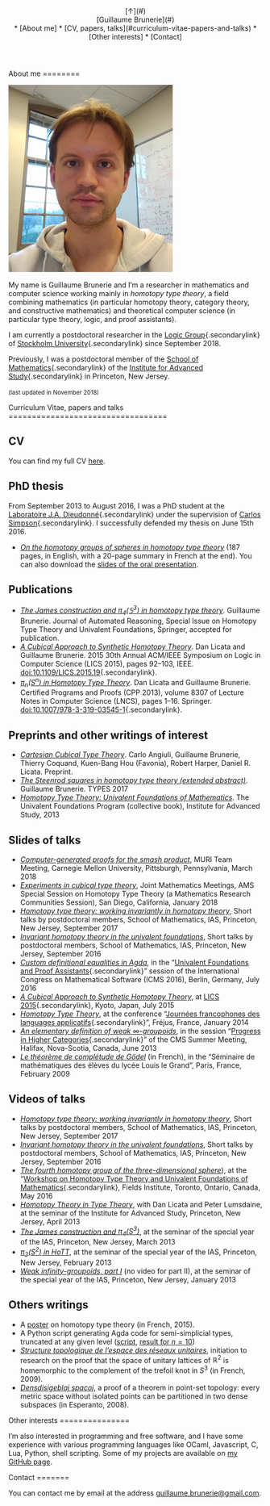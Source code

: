 <header>
<div id="backtotop">[&uarr;](#)</div>

<div id="logo">[Guillaume Brunerie](#)</div>

<div id="navbar">
* [About me]
* [CV, papers, talks](#curriculum-vitae-papers-and-talks)
* [Other interests]
* [Contact]
</div>
</header>

<div id="main">
<section>
About me
========

![](picture.jpg)

My name is Guillaume Brunerie and I’m a researcher in mathematics and computer science working
mainly in *homotopy type theory*, a field combining mathematics (in particular homotopy theory,
category theory, and constructive mathematics) and theoretical computer science (in particular type
theory, logic, and proof assistants).

I am currently a postdoctoral researcher in the [Logic
Group](https://www.su.se/english/research/2.19150/logic-group){.secondarylink} of [Stockholm
University](https://www.su.se/english/){.secondarylink} since September 2018.

Previously, I was a postdoctoral member of the
[School of Mathematics](https://www.math.ias.edu/){.secondarylink} of the
[Institute for Advanced Study](https://www.ias.edu){.secondarylink} in Princeton, New Jersey.

<small>(last updated in November 2018)</small>
</section>

<section>
Curriculum Vitae, papers and talks
==================================

CV
--

You can find my full CV [here](pdf/cv.pdf).

PhD thesis
----------

From September 2013 to August 2016, I was a PhD student at the
[Laboratoire J.A. Dieudonné](http://math.unice.fr/laboratoire/pr%C3%A9sentation-du-laboratoire){.secondarylink}
under the supervision of [Carlos Simpson](http://math.unice.fr/~carlos/){.secondarylink}. I successfully defended my
thesis on June 15th 2016.

* [*On the homotopy groups of spheres in homotopy type theory*](https://arxiv.org/abs/1606.05916)
  (187 pages, in English, with a 20-page summary in French at the end). You can
  also download the [slides of the oral presentation](pdf/soutenance.pdf).

Publications
------------

* [*The James construction and $\pi_4(\mathbb{S}^3)$ in homotopy type theory*](https://arxiv.org/abs/1710.10307).
  Guillaume Brunerie.
  Journal of Automated Reasoning, Special Issue on Homotopy Type Theory and Univalent Foundations, Springer, accepted for publication.
* [*A Cubical Approach to Synthetic Homotopy Theory*](pdf/lb15cubicalsynth.pdf). Dan Licata and
  Guillaume Brunerie. 2015 30th Annual ACM/IEEE Symposium on Logic in Computer Science (LICS 2015),
  pages 92–103, IEEE.
  [doi:10.1109/LICS.2015.19](https://doi.org/10.1109/LICS.2015.19){.secondarylink}.
* [*$\pi_n(S^n)$ in Homotopy Type Theory*](pdf/lb13cpp.pdf). Dan Licata and Guillaume Brunerie.
  Certified Programs and Proofs (CPP 2013), volume 8307 of Lecture Notes in Computer Science (LNCS),
  pages 1–16. Springer.
  [doi:10.1007/978-3-319-03545-1](https://doi.org/10.1007/978-3-319-03545-1){.secondarylink}.

Preprints and other writings of interest
----------------------------------------

* [*Cartesian Cubical Type Theory*](pdf/cart-cube.pdf). Carlo
  Angiuli, Guillaume Brunerie, Thierry Coquand, Kuen-Bang Hou (Favonia), Robert Harper, Daniel R. Licata. 
  Preprint.
* [*The Steenrod squares in homotopy type theory (extended abstract)*](http://types2017.elte.hu/proc.pdf#page=45).
  Guillaume Brunerie. TYPES 2017
* [*Homotopy Type Theory: Univalent Foundations of Mathematics*](https://homotopytypetheory.org/book/).
  The Univalent Foundations Program (collective book), Institute for Advanced Study, 2013

Slides of talks
---------------

* [*Computer-generated proofs for the smash product*](pdf/smashproduct.pdf), MURI Team Meeting,
  Carnegie Mellon University, Pittsburgh, Pennsylvania, March 2018
* [*Experiments in cubical type theory*](pdf/cubicalexperiments.pdf), Joint Mathematics
  Meetings, AMS Special Session on Homotopy Type Theory (a Mathematics Research Communities
  Session), San Diego, California, January 2018
* [*Homotopy type theory: working invariantly in homotopy theory*](pdf/shorttalk2.pdf), Short talks
  by postdoctoral members, School of Mathematics, IAS, Princeton, New Jersey, September 2017
* [*Invariant homotopy theory in the univalent foundations*](pdf/shorttalk.pdf), Short talks by
  postdoctoral members, School of Mathematics, IAS, Princeton, New Jersey, September 2016
* [*Custom definitional equalities in Agda*](pdf/talkicms.pdf), in the
  “[Univalent Foundations and Proof Assistants](https://icms2016unimath.github.io/mainpage){.secondarylink}”
  session of the International Congress on Mathematical Software (ICMS 2016), Berlin, Germany, July 2016
* [*A Cubical Approach to Synthetic Homotopy Theory*](pdf/lics15.pdf), at
  [LICS 2015](http://lics.rwth-aachen.de/lics15/){.secondarylink}, Kyoto, Japan, July 2015
* [*Homotopy Type Theory*](pdf/talkJFLA.pdf), at the conference
  “[Journées francophones des languages applicatifs](http://jfla.inria.fr/2014/){.secondarylink}”,
  Fréjus, France, January 2014
* [*An elementary definition of weak $\infty$-groupoids*](pdf/cmssm13.pdf), in the session
  “[Progress in Higher Categories](https://cms.math.ca/Events/summer13/sessions_scientific#pih){.secondarylink}”
  of the CMS Summer Meeting, Halifax, Nova-Scotia, Canada, June 2013
* [*Le théorème de complétude de Gödel*](pdf/TheoremeDeCompletude.pdf) (in French), in the
  “Séminaire de mathématiques des élèves du lycée Louis le Grand”, Paris, France, February 2009

Videos of talks
---------------

* [*Homotopy type theory: working invariantly in homotopy theory*](https://video.ias.edu/postdoc/2017/0926-GuillaumeBrunerie),
  Short talks by postdoctoral members, School of Mathematics, IAS, Princeton, New Jersey, September 2017
* [*Invariant homotopy theory in the univalent foundations*](https://video.ias.edu/shorttalks/2016/0928-GuillaumeBrunerie),
  Short talks by postdoctoral members, School of Mathematics, IAS, Princeton, New Jersey, September 2016
* [*The fourth homotopy group of the three-dimensional sphere*](http://www.fields.utoronto.ca/video-archive/2016/05/2012-15042)),
 at the
 “[Workshop on Homotopy Type Theory and Univalent Foundations of Mathematics](http://www.fields.utoronto.ca/activities/15-16/homotopy-type){.secondarylink},
 Fields Institute, Toronto, Ontario, Canada, May 2016
* [*Homotopy Theory in Type Theory*](https://video.ias.edu/univalent/1213/0411-HomotopyGroup), with
  Dan Licata and Peter Lumsdaine, at the seminar of the Institute for Advanced Study, Princeton, New
  Jersey, April 2013
* [*The James construction and $\pi_4(S^3)$*](https://video.ias.edu/univalent/1213/0327-GuillaumeBrunerie),
  at the seminar of the special year of the IAS, Princeton, New Jersey, March 2013
* [*$\pi_2(S^2)$ in HoTT*](https://video.ias.edu/univalent/1213/0220-GuillaumeBrunerie),
  at the seminar of the special year of the IAS, Princeton, New Jersey, February 2013
* [*Weak infinity-groupoids, part I*](https://video.ias.edu/1213/univalent/0130-GuillaumeBrunerie)
  (no video for part II), at the seminar of the special year of the IAS, Princeton, New Jersey,
  January 2013

Others writings
---------------

- A [poster](pdf/poster.pdf) on homotopy type theory (in French, 2015).
- A Python script generating Agda code for semi-simplicial types, truncated at any given
  level ([script](other/semisimplicial.py), [result for $n=10$](other/semisimplicial10.txt))
- [*Structure topologique de l’espace des réseaux unitaires*](pdf/TIPEvENS.pdf), initiation to
  research on the proof that the space of unitary lattices of $\mathbb{R}^2$ is homemorphic to the
  complement of the trefoil knot in $S^3$ (in French, 2009).
- [*Densdisigeblaj spacoj*](pdf/densdisigeblajspacoj.pdf), a proof of a theorem in point-set
  topology: every metric space without isolated points can be partitioned in two dense subspaces (in
  Esperanto, 2008).

<section>
Other interests
===============

I’m also interested in programming and free software, and I have some experience with various
programming languages like OCaml, Javascript, C, Lua, Python, shell scripting. Some of my projects
are available on [my GitHub page](https://github.com/guillaumebrunerie).

</section>

<section>
Contact
=======

You can contact me by email at the address <guillaume.brunerie@gmail.com>.
</section>
</div>
